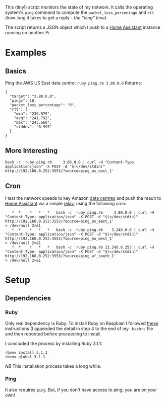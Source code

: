 This (tiny!) script monitors the state of my network. It calls the operating system's `ping` command to compute the `packet_loss_percentage` and `rtt` (how long it takes to get a reply - _the "ping" time_).

The script returns a JSON object which I push to a [Home Assistant](https://www.home-assistant.io/)  instance running on another Pi.
# Examples
## Basics
Ping the AWS US East data centre:
`ruby ping.rb 3.80.0.0`
Returns:
```
{
  "target": "3.80.0.0",
  "pings": 10,
  "packet_loss_percentage": "0",
  "rtt": {
    "min": "239.979",
    "avg": "241.792",
    "max": "243.560",
    "stddev": "0.995"
  }
}
```
## More Interesting
`bash -c 'ruby ping.rb     3.80.0.0 | curl -H "Content-Type: application/json" -X POST -d "$(</dev/stdin)" http://192.168.0.252:3553/?source=ping_us_east_1' `
## Cron
I test the network speeds to key Amazon [data centres](http://ec2-reachability.amazonaws.com/) and push the result to [Home Assistant](https://www.home-assistant.io/) via a simple [relay](https://github.com/renenw/relay), using the following cron:
```
   *  *    *   *   *   bash -c 'ruby ping.rb     3.80.0.0 | curl -H "Content-Type: application/json" -X POST -d "$(</dev/stdin)" http://192.168.0.252:3553/?source=ping_us_east_1'                                      > /dev/null 2>&1
   *  *    *   *   *   bash -c 'ruby ping.rb    3.248.0.0 | curl -H "Content-Type: application/json" -X POST -d "$(</dev/stdin)" http://192.168.0.252:3553/?source=ping_eu_west_1'                                      > /dev/null 2>&1
   *  *    *   *   *   bash -c 'ruby ping.rb 13.245.0.253 | curl -H "Content-Type: application/json" -X POST -d "$(</dev/stdin)" http://192.168.0.252:3553/?source=ping_af_south_1'                                     > /dev/null 2>&1
```
# Setup
## Dependencies
### Ruby
Only real dependency is Ruby. To install Ruby on Raspbian I followed [these](https://www.anegron.site/2020/01/30/installing-rbenv-and-ruby-on-raspberry-pi/) instructions (I appended the detail in step 4 to the end of my `.bashrc` file and then rebooted before proceeding to install. 

I concluded the process by installing Ruby 3.1.1:
```
rbenv install 3.1.1
rbenv global 3.1.1
```
*NB* This installation process takes a long while.
### Ping
It also requires `ping`. But, if you don't have access to ping, you are on your own!
